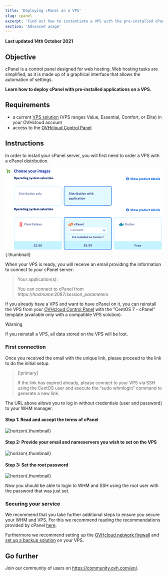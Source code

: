 ```yaml
---
title: 'Deploying cPanel on a VPS'
slug: cpanel
excerpt: 'Find out how to instantiate a VPS with the pre-installed cPanel application'
section: 'Advanced usage'
---
```


**Last updated 14th October 2021**

## Objective

cPanel is a control panel designed for web hosting. Web hosting tasks are simplified, as it is made up of a graphical interface that allows the automation of settings.

**Learn how to deploy cPanel with pre-installed applications on a VPS.**

## Requirements

- a current [VPS solution](https://www.ovhcloud.com/asia/vps/) (VPS ranges Value, Essential, Comfort, or Elite) in your OVHcloud account
- access to the [OVHcloud Control Panel](https://ca.ovh.com/auth/?action=gotomanager&from=https://www.ovh.com/asia/&ovhSubsidiary=asia)

## Instructions

In order to install your cPanel server, you will first need to order a VPS with a cPanel distribution.

![horizon](images/cpanel_order.png){.thumbnail}

When your VPS is ready, you will receive an email providing the information to connect to your cPanel server:

>Your application(s):
>
>You can connect to cPanel from https://*hostname*:2087/*session_parameters*

If you already have a VPS and want to have cPanel on it, you can reinstall the VPS from your [OVHcloud Control Panel](https://ca.ovh.com/auth/?action=gotomanager&from=https://www.ovh.com/asia/&ovhSubsidiary=asia) with the "CentOS 7 - cPanel" template (available only with a compatible VPS solution).

> [!warning]
>
> If you reinstall a VPS, all data stored on the VPS will be lost.
>


### First connection

Once you received the email with the unique link, please proceed to the link to do the initial setup. 

> [!primary]
>
> If the link has expired already, please connect to your VPS via SSH using the CentOS user and execute the “sudo whmlogin” command to generate a new link.
>

The URL above allows you to log in without credentials (user and password) to your WHM manager.

#### Step 1: Read and accept the terms of cPanel

![horizon](images/license_validation.png){.thumbnail}

#### Step 2: Provide your email and nameservers you wish to set on the VPS

![horizon](images/setup_config_cpanel.png){.thumbnail}

#### Step 3: Set the root password

![horizon](images/change_root.png){.thumbnail}

Now you should be able to login to WHM and SSH using the root user with the password that was just set.

### Securing your service

We recommend that you take further additional steps to ensure you secure your WHM and VPS. For this we recommend reading the recommendations provided by cPanel [here](https://docs.cpanel.net/knowledge-base/security/tips-to-make-your-server-more-secure/).

Furthermore we recommend setting up the [OVHcloud network firewall](../../dedicated/firewall-network/) and [set up a backup solution](../tips-for-securing-a-vps/#backing-up-your-system-and-your-data) on your VPS.

## Go further

Join our community of users on <https://community.ovh.com/en/>.
